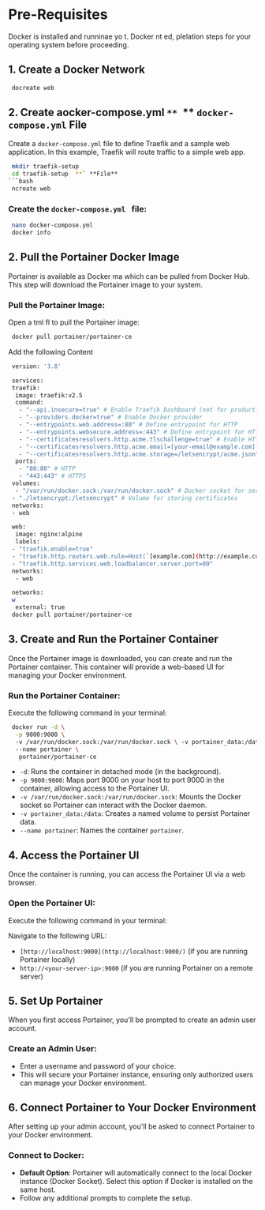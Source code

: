 
# Pre-Requisites
 Docker is installed and runninae  yo t.  Docker nt ed, plelation steps for your operating system before proceeding.

## 1\. Create a Docker Network

```bash
 docreate web
 ```
## 2\. Create aocker-compose.yml `** `** `docker-compose.yml` File

Create a `docker-compose.yml` file to define Traefik and a sample web application. In this example, Traefik will route traffic to a simple web app.

```bash
 mkdir traefik-setup
 cd traefik-setup  **` **File**
```bash
 ncreate web
 ```
###  Create the `docker-compose.yml ` file:

 ```bash
  nano docker-compose.yml
  docker info
```

## 2\. Pull the Portainer Docker Image
Portainer is available as  Docker ma which can be pulled from Docker Hub. This step will download the Portainer image to your system.

###  **Pull the Portainer Image**:
Open a tml  fl to pull the Portainer image:

```bash
 docker pull portainer/portainer-ce
 ```
Add the following Content

```bash
 version: '3.8'

 services:
 traefik:
  image: traefik:v2.5
  command:
   - "--api.insecure=true" # Enable Traefik Dashboard (not for production use)
   - "--providers.docker=true" # Enable Docker provider
   - "--entrypoints.web.address=:80" # Define entrypoint for HTTP
   - "--entrypoints.websecure.address=:443" # Define entrypoint for HTTPS
   - "--certificatesresolvers.http.acme.tlschallenge=true" # Enable HTTP-01 challenge for ACME
   - "--certificatesresolvers.http.acme.email=[your-email@example.com](mailto:your-email@example.com)" # Your email for ACME
   - "--certificatesresolvers.http.acme.storage=/letsencrypt/acme.json" # Storage for certificates
  ports:
   - "80:80" # HTTP
   - "443:443" # HTTPS
 volumes:
  - "/var/run/docker.sock:/var/run/docker.sock" # Docker socket for service discovery
 - "./letsencrypt:/letsencrypt" # Volume for storing certificates
 networks:
 - web

 web:
  image: nginx:alpine
  labels:
 - "traefik.enable=true"
 - "traefik.http.routers.web.rule=Host(`[example.com](http://example.com/)`)" # Replace with your domain
 - "traefik.http.services.web.loadbalancer.server.port=80"
 networks:
  - web

 networks:
 w
  external: true
 docker pull portainer/portainer-ce
 ```


## 3\. Create and Run the Portainer Container
Once the Portainer image is downloaded, you can create and run the Portainer container. This container will provide a web-based UI for managing your Docker environment.

###  **Run the Portainer Container**:
Execute the following command in your terminal:

``` bash
 docker run -d \
  -p 9000:9000 \ 
  -v /var/run/docker.sock:/var/run/docker.sock \ -v portainer_data:/data \ 
  --name portainer \
   portainer/portainer-ce
```
-   `-d`: Runs the container in detached mode (in the background).
-   `-p 9000:9000`: Maps port 9000 on your host to port 9000 in the container, allowing access to the Portainer UI.
-   `-v /var/run/docker.sock:/var/run/docker.sock`: Mounts the Docker socket so Portainer can interact with the Docker daemon.
-   `-v portainer_data:/data`: Creates a named volume to persist Portainer data.
-   `--name portainer`: Names the container  `portainer`.

## 4\. Access the Portainer UI
Once the container is running, you can access the Portainer UI via a web browser.

###  **Open the Portainer UI**:
Execute the following command in your terminal:

Navigate to the following URL:
-   `[http://localhost:9000](http://localhost:9000/)`  (if you are running Portainer locally)
-   `http://<your-server-ip>:9000`  (if you are running Portainer on a remote server)

## 5\. Set Up Portainer 

When you first access Portainer, you'll be prompted to create an admin user account.
### **Create an Admin User**:

-   Enter a username and password of your choice.
-   This will secure your Portainer instance, ensuring only authorized users can manage your Docker environment.

## 6\. Connect Portainer to Your Docker Environment

After setting up your admin account, you'll be asked to connect Portainer to your Docker environment.
### **Connect to Docker**:

-   **Default Option**: Portainer will automatically connect to the local Docker instance (Docker Socket). Select this option if Docker is installed on the same host.
-   Follow any additional prompts to complete the setup.
<!--stackedit_data:
eyJoaXN0b3J5IjpbMTYxMzc5OTI0MiwtMjYzNDAzNTUyLDYyNj
ExMTA1MSwxNTA4Nzg4MzI1LC0xMDcwOTI3MTUzLC0xOTQ1NjUx
MzU1LC0yMTE3NTE4NzYxLDY1MTUwMzY4OSwxMTk3MDE2NDQzXX
0=
-->